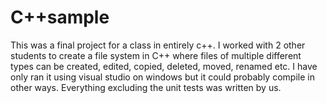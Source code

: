 # C++sample
This was a final project for a class in entirely c++. I worked with 2 other students to create a file system in C++ where files of multiple different types can be created, edited, copied, deleted, moved, renamed etc. I have only ran it using visual studio on windows but it could probably compile in other ways. Everything excluding the unit tests was written by us.

